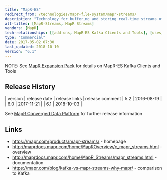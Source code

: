 ```yaml
---
title: "MapR-ES"
redirect_from: /technologies/mapr-file-system/mapr-streams/
description: "Technology for buffering and storing real-time streams of data, built over MapR-FS, with support for a Kafka compatible API.  Messages (key/value pairs where the key is optional) are organised into topics, which are partitioned and stored as first class objects within MapR-FS volumes, with topics then grouped into streams.  Supports encryption of streams, automatic deletion of messages (via a time to live), consumer groups, authorisation using ACEs (access control expressions), plus replication of topics to one or more remote MapR-ES instances either synchronously or asynchronously, including support for Kafka's MirrorMaker.  Comes with Java, C and Python libraries and includes a Kafka compatible API. Introduced in MapR 5.1 in Feb 2016.  Previously called MapR Streams."
alt-titles: [MapR-Streams, MapR Streams]
vendors: [MapR]
tech-relationships: [[add ons, MapR-ES Kafka Clients and Tools], [uses, MapR-FS]]
type: "Commercial"
date: 2017-05-02 07:30
last_updated: 2018-10-10
version: "6.1"
---
```

NOTE: See [MapR Expansion Pack](/technologies/mapr-expansion-pack/) for details on MapR-ES Kafka Clients and Tools

## Release History

| version | release date | release links | release comment
| 5.2 | 2016-08-19 |
| 6.0 | 2017-11-21 |
| 6.1 | 2018-10-03 |

See [MapR Converged Data Platform](/technologies/mapr-converged-data-platform/) for further release information

## Links

* <https://mapr.com/products/mapr-streams/> - homepage
* <http://maprdocs.mapr.com/home/MapROverview/c_mapr_streams.html> - overview
* <http://maprdocs.mapr.com/home/MapR_Streams/mapr_streams.html> - documentation
* <https://mapr.com/blog/kafka-vs-mapr-streams-why-mapr/> - comparison to Kafka